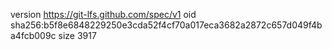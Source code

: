 version https://git-lfs.github.com/spec/v1
oid sha256:b5f8e6848229250e3cda52f4cf70a017eca3682a2872c657d049f4ba4fcb009c
size 3917
